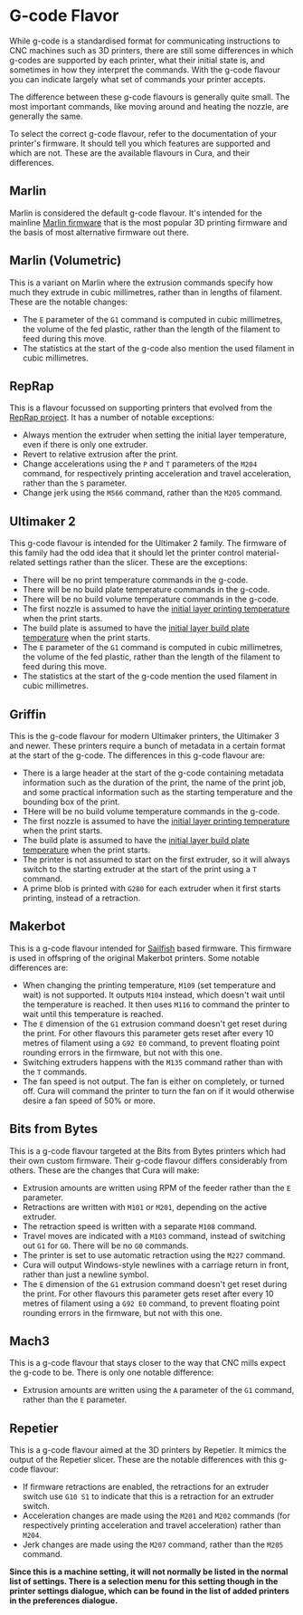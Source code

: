 G-code Flavor
====
While g-code is a standardised format for communicating instructions to CNC machines such as 3D printers, there are still some differences in which g-codes are supported by each printer, what their initial state is, and sometimes in how they interpret the commands. With the g-code flavour you can indicate largely what set of commands your printer accepts.

The difference between these g-code flavours is generally quite small. The most important commands, like moving around and heating the nozzle, are generally the same.

To select the correct g-code flavour, refer to the documentation of your printer's firmware. It should tell you which features are supported and which are not. These are the available flavours in Cura, and their differences.

Marlin
----
Marlin is considered the default g-code flavour. It's intended for the mainline [Marlin firmware](https://marlinfw.org/) that is the most popular 3D printing firmware and the basis of most alternative firmware out there.

Marlin (Volumetric)
----
This is a variant on Marlin where the extrusion commands specify how much they extrude in cubic millimetres, rather than in lengths of filament. These are the notable changes:
* The `E` parameter of the `G1` command is computed in cubic millimetres, the volume of the fed plastic, rather than the length of the filament to feed during this move.
* The statistics at the start of the g-code also mention the used filament in cubic millimetres.

RepRap
----
This is a flavour focussed on supporting printers that evolved from the [RepRap project](https://reprap.org/wiki/RepRap). It has a number of notable exceptions:
* Always mention the extruder when setting the initial layer temperature, even if there is only one extruder.
* Revert to relative extrusion after the print.
* Change accelerations using the `P` and `T` parameters of the `M204` command, for respectively printing acceleration and travel acceleration, rather than the `S` parameter.
* Change jerk using the `M566` command, rather than the `M205` command.

Ultimaker 2
----
This g-code flavour is intended for the Ultimaker 2 family. The firmware of this family had the odd idea that it should let the printer control material-related settings rather than the slicer. These are the exceptions:
* There will be no print temperature commands in the g-code.
* There will be no build plate temperature commands in the g-code.
* There will be no build volume temperature commands in the g-code.
* The first nozzle is assumed to have the [initial layer printing temperature](../material/material_print_temperature_layer_0.md) when the print starts.
* The build plate is assumed to have the [initial layer build plate temperature](../material/material_bed_temperature_layer_0.md) when the print starts.
* The `E` parameter of the `G1` command is computed in cubic millimetres, the volume of the fed plastic, rather than the length of the filament to feed during this move.
* The statistics at the start of the g-code mention the used filament in cubic millimetres.

Griffin
----
This is the g-code flavour for modern Ultimaker printers, the Ultimaker 3 and newer. These printers require a bunch of metadata in a certain format at the start of the g-code. The differences in this g-code flavour are:
* There is a large header at the start of the g-code containing metadata information such as the duration of the print, the name of the print job, and some practical information such as the starting temperature and the bounding box of the print.
* THere will be no build volume temperature commands in the g-code.
* The first nozzle is assumed to have the [initial layer printing temperature](../material/material_print_temperature_layer_0.md) when the print starts.
* The build plate is assumed to have the [initial layer build plate temperature](../material/material_bed_temperature_layer_0.md) when the print starts.
* The printer is not assumed to start on the first extruder, so it will always switch to the starting extruder at the start of the print using a `T` command.
* A prime blob is printed with `G280` for each extruder when it first starts printing, instead of a retraction.

Makerbot
----
This is a g-code flavour intended for [Sailfish](https://www.sailfishfirmware.com/) based firmware. This firmware is used in offspring of the original Makerbot printers. Some notable differences are:
* When changing the printing temperature, `M109` (set temperature and wait) is not supported. It outputs `M104` instead, which doesn't wait until the temperature is reached. It then uses `M116` to command the printer to wait until this temperature is reached.
* The `E` dimension of the `G1` extrusion command doesn't get reset during the print. For other flavours this parameter gets reset after every 10 metres of filament using a `G92 E0` command, to prevent floating point rounding errors in the firmware, but not with this one.
* Switching extruders happens with the `M135` command rather than with the `T` commands.
* The fan speed is not output. The fan is either on completely, or turned off. Cura will command the printer to turn the fan on if it would otherwise desire a fan speed of 50% or more.

Bits from Bytes
----
This is a g-code flavour targeted at the Bits from Bytes printers which had their own custom firmware. Their g-code flavour differs considerably from others. These are the changes that Cura will make:
* Extrusion amounts are written using RPM of the feeder rather than the `E` parameter.
* Retractions are written with `M101` or `M201`, depending on the active extruder.
* The retraction speed is written with a separate `M108` command.
* Travel moves are indicated with a `M103` command, instead of switching out `G1` for `G0`. There will be no `G0` commands.
* The printer is set to use automatic retraction using the `M227` command.
* Cura will output Windows-style newlines with a carriage return in front, rather than just a newline symbol.
* The `E` dimension of the `G1` extrusion command doesn't get reset during the print. For other flavours this parameter gets reset after every 10 metres of filament using a `G92 E0` command, to prevent floating point rounding errors in the firmware, but not with this one.

Mach3
----
This is a g-code flavour that stays closer to the way that CNC mills expect the g-code to be. There is only one notable difference:
* Extrusion amounts are written using the `A` parameter of the `G1` command, rather than the `E` parameter.

Repetier
----
This is a g-code flavour aimed at the 3D printers by Repetier. It mimics the output of the Repetier slicer. These are the notable differences with this g-code flavour:
* If firmware retractions are enabled, the retractions for an extruder switch use `G10 S1` to indicate that this is a retraction for an extruder switch.
* Acceleration changes are made using the `M201` and `M202` commands (for respectively printing acceleration and travel acceleration) rather than `M204`.
* Jerk changes are made using the `M207` command, rather than the `M205` command.

**Since this is a machine setting, it will not normally be listed in the normal list of settings. There is a selection menu for this setting though in the printer settings dialogue, which can be found in the list of added printers in the preferences dialogue.**